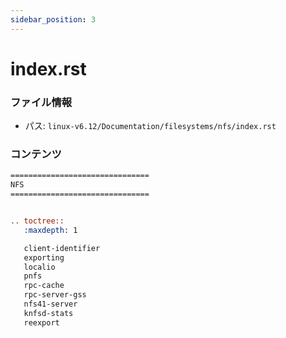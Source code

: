 ```yaml
---
sidebar_position: 3
---
```

# index.rst

### ファイル情報

- パス: `linux-v6.12/Documentation/filesystems/nfs/index.rst`

### コンテンツ

```rst
===============================
NFS
===============================


.. toctree::
   :maxdepth: 1

   client-identifier
   exporting
   localio
   pnfs
   rpc-cache
   rpc-server-gss
   nfs41-server
   knfsd-stats
   reexport

```
